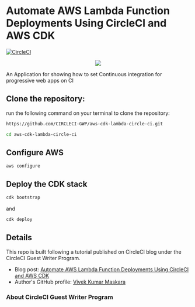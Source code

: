 
# Automate AWS Lambda Function Deployments Using CircleCI and AWS CDK

[![CircleCI](https://circleci.com/gh/CIRCLECI-GWP/aws-cdk-lambda-circle-ci.svg?style=svg)](https://circleci.com/gh/CIRCLECI-GWP/aws-cdk-lambda-circle-ci)

<p align="center"><img src="https://avatars3.githubusercontent.com/u/59034516"></p>

An Application for showing how to set Continuous integration for progressive web apps on CI


## Clone the repository:

run the following command on your terminal to clone the repository:

```bash
https://github.com/CIRCLECI-GWP/aws-cdk-lambda-circle-ci.git

cd aws-cdk-lambda-circle-ci
```

## Configure AWS

```
aws configure
```

## Deploy the CDK stack

```bash
cdk bootstrap
```

and 

```bash
cdk deploy
```

## Details

This repo is built following a tutorial published on CircleCI blog under the CircleCI Guest Writer Program.

-   Blog post: [Automate AWS Lambda Function Deployments Using CircleCI and AWS CDK][blog]
-   Author's GitHub profile: [Vivek Kumar Maskara][author]

### About CircleCI Guest Writer Program
[blog]: https://circleci.com/blog/automate-aws-lambda-function-deployments-using-circleci-and-aws-cdk
[author]: https://github.com/maskaravivek